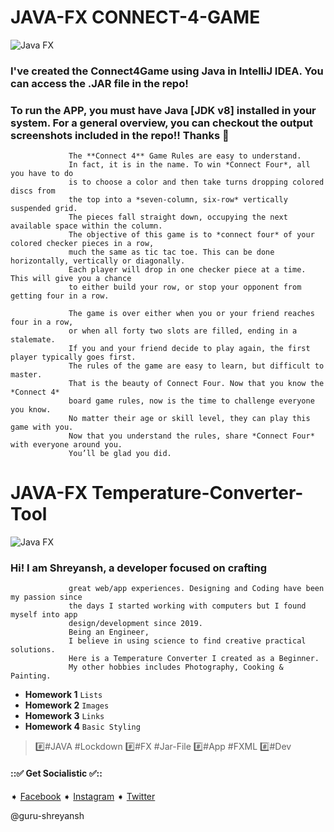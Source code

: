 # JAVA-FX CONNECT-4-GAME

![Java FX](https://img.shields.io/badge/-Finished-brightgreen.svg)
### I've created the Connect4Game using Java in IntelliJ IDEA. You can access the .JAR file in the repo!
### To run the APP, you must have Java [JDK v8] installed in your system. For a general overview, you can checkout the output screenshots included in the repo!! Thanks :santa:
                 The **Connect 4** Game Rules are easy to understand.
                 In fact, it is in the name. To win *Connect Four*, all you have to do
                 is to choose a color and then take turns dropping colored discs from
                 the top into a *seven-column, six-row* vertically suspended grid.
                 The pieces fall straight down, occupying the next available space within the column.
                 The objective of this game is to *connect four* of your colored checker pieces in a row,
                 much the same as tic tac toe. This can be done horizontally, vertically or diagonally.
                 Each player will drop in one checker piece at a time. This will give you a chance
                 to either build your row, or stop your opponent from getting four in a row.
                 
                 The game is over either when you or your friend reaches four in a row,
                 or when all forty two slots are filled, ending in a stalemate.
                 If you and your friend decide to play again, the first player typically goes first.
                 The rules of the game are easy to learn, but difficult to master.
                 That is the beauty of Connect Four. Now that you know the *Connect 4*
                 board game rules, now is the time to challenge everyone you know.
                 No matter their age or skill level, they can play this game with you.
                 Now that you understand the rules, share *Connect Four* with everyone around you.
                 You’ll be glad you did.

# JAVA-FX Temperature-Converter-Tool

![Java FX](https://img.shields.io/badge/-Finished-brightgreen.svg)
### Hi! I am Shreyansh, a developer focused on crafting
                 great web/app experiences. Designing and Coding have been my passion since
                 the days I started working with computers but I found myself into app
                 design/development since 2019.
                 Being an Engineer,
                 I believe in using science to find creative practical solutions.
                 Here is a Temperature Converter I created as a Beginner.
                 My other hobbies includes Photography, Cooking & Painting.

* **Homework 1** `Lists`
* **Homework 2** `Images`
* **Homework 3** `Links`
* **Homework 4** `Basic Styling`

> :hash:#JAVA #Lockdown :hash:#FX #Jar-File :hash:#App #FXML :hash:#Dev

#### :::white_check_mark: Get Socialistic :white_check_mark:::
➧ [Facebook](https://www.facebook.com/shreyansh.kumarsingh.7)
➧ [Instagram](https://www.instagram.com/guru_harry/)
➧ [Twitter](https://twitter.com/HpShreyansh)

@guru-shreyansh
